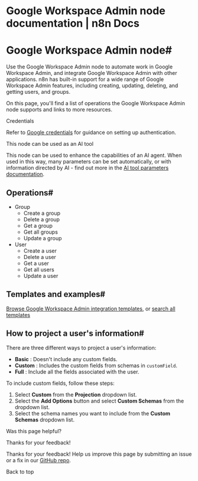 # Google Workspace Admin node documentation | n8n Docs

[ ](https://github.com/n8n-io/n8n-docs/edit/main/docs/integrations/builtin/app-nodes/n8n-nodes-base.gsuiteadmin.md "Edit this page")

# Google Workspace Admin node#

Use the Google Workspace Admin node to automate work in Google Workspace Admin, and integrate Google Workspace Admin with other applications. n8n has built-in support for a wide range of Google Workspace Admin features, including creating, updating, deleting, and getting users, and groups. 

On this page, you'll find a list of operations the Google Workspace Admin node supports and links to more resources.

Credentials

Refer to [Google credentials](../../credentials/google/) for guidance on setting up authentication. 

This node can be used as an AI tool

This node can be used to enhance the capabilities of an AI agent. When used in this way, many parameters can be set automatically, or with information directed by AI - find out more in the [AI tool parameters documentation](../../../../advanced-ai/examples/using-the-fromai-function/).

## Operations#

  * Group
    * Create a group
    * Delete a group
    * Get a group
    * Get all groups
    * Update a group
  * User
    * Create a user
    * Delete a user
    * Get a user
    * Get all users
    * Update a user

## Templates and examples#

[Browse Google Workspace Admin integration templates](https://n8n.io/integrations/google-workspace-admin/), or [search all templates](https://n8n.io/workflows/)

## How to project a user's information#

There are three different ways to project a user's information:

  * **Basic** : Doesn't include any custom fields.
  * **Custom** : Includes the custom fields from schemas in `customField`.
  * **Full** : Include all the fields associated with the user.

To include custom fields, follow these steps:

  1. Select **Custom** from the **Projection** dropdown list.
  2. Select the **Add Options** button and select **Custom Schemas** from the dropdown list.
  3. Select the schema names you want to include from the **Custom Schemas** dropdown list.

Was this page helpful? 

Thanks for your feedback! 

Thanks for your feedback! Help us improve this page by submitting an issue or a fix in our [GitHub repo](https://github.com/n8n-io/n8n-docs). 

Back to top